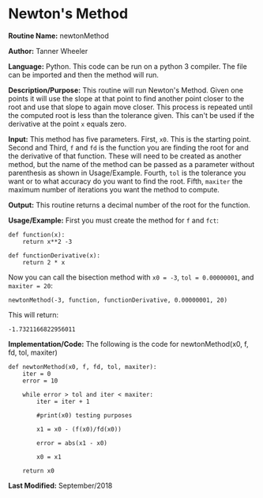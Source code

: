 # Newton's Method

**Routine Name:**           newtonMethod

**Author:** Tanner Wheeler

**Language:** Python. This code can be run on a python 3 compiler. The file can be imported and then the method will run.

**Description/Purpose:** This routine will run Newton's Method.  Given one points it will use the slope at that point to find another point closer to the root and use that slope to again move closer.  This process is repeated until the computed root is less than the tolerance given.  This can't be used if the derivative at the point `x` equals zero. 

**Input:** This method has five parameters.  First, `x0`.  This is the starting point.  Second and Third, `f` and `fd` is the function you are finding the root for and the derivative of that function.  These will need to be created as another method, but the name of the method can be passed as a parameter without parenthesis as shown in Usage/Example.  Fourth, `tol` is the tolerance you want or to what accuracy do you want to find the root. Fifth, `maxiter` the maximum number of iterations you want the method to compute.

**Output:** This routine returns a decimal number of the root for the function.

**Usage/Example:**
First you must create the method for `f` and `fct`:
```
def function(x):
    return x**2 -3
    
def functionDerivative(x):
    return 2 * x
```
Now you can call the bisection method with `x0 = -3`, `tol = 0.00000001`, and `maxiter = 20`:
```
newtonMethod(-3, function, functionDerivative, 0.00000001, 20)
```
This will return:
```
-1.7321166822956011
```

**Implementation/Code:** The following is the code for newtonMethod(x0, f, fd, tol, maxiter)
```
def newtonMethod(x0, f, fd, tol, maxiter):
    iter = 0
    error = 10
    
    while error > tol and iter < maxiter:
        iter = iter + 1
        
        #print(x0) testing purposes
        
        x1 = x0 - (f(x0)/fd(x0))
        
        error = abs(x1 - x0)
        
        x0 = x1
    
    return x0
```

**Last Modified:** September/2018
